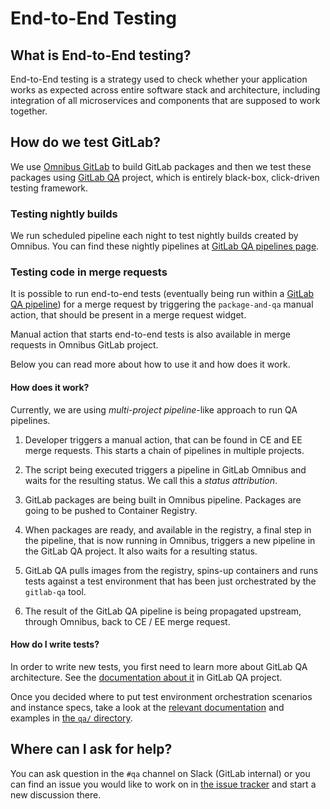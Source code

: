 # End-to-End Testing

## What is End-to-End testing?

End-to-End testing is a strategy used to check whether your application works
as expected across entire software stack and architecture, including
integration of all microservices and components that are supposed to work
together.

## How do we test GitLab?

We use [Omnibus GitLab][omnibus-gitlab] to build GitLab packages and then we
test these packages using [GitLab QA][gitlab-qa] project, which is entirely
black-box, click-driven testing framework.

### Testing nightly builds

We run scheduled pipeline each night to test nightly builds created by Omnibus.
You can find these nightly pipelines at [GitLab QA pipelines page][gitlab-qa-pipelines].

### Testing code in merge requests

It is possible to run end-to-end tests (eventually being run within a
[GitLab QA pipeline][gitlab-qa-pipelines]) for a merge request by triggering
the `package-and-qa` manual action, that should be present in a merge request
widget.

Manual action that starts end-to-end tests is also available in merge requests
in Omnibus GitLab project.

Below you can read more about how to use it and how does it work.

#### How does it work?

Currently, we are using _multi-project pipeline_-like approach to run QA
pipelines.

1. Developer triggers a manual action, that can be found in CE and EE merge
requests. This starts a chain of pipelines in multiple projects.

1. The script being executed triggers a pipeline in GitLab Omnibus and waits
for the resulting status. We call this a _status attribution_.

1. GitLab packages are being built in Omnibus pipeline. Packages are going to be
pushed to Container Registry.

1. When packages are ready, and available in the registry, a final step in the
pipeline, that is now running in Omnibus, triggers a new pipeline in the GitLab
QA project. It also waits for a resulting status.

1. GitLab QA pulls images from the registry, spins-up containers and runs tests
against a test environment that has been just orchestrated by the `gitlab-qa`
tool.

1. The result of the GitLab QA pipeline is being propagated upstream, through
Omnibus, back to CE / EE merge request.

#### How do I write tests?

In order to write new tests, you first need to learn more about GitLab QA
architecture. See the [documentation about it][gitlab-qa-architecture] in
GitLab QA project.

Once you decided where to put test environment orchestration scenarios and
instance specs, take a look at the [relevant documentation][instance-qa-readme]
and examples in [the `qa/` directory][instance-qa-examples].

## Where can I ask for help?

You can ask question in the `#qa` channel on Slack (GitLab internal) or you can
find an issue you would like to work on in [the issue tracker][gitlab-qa-issues]
and start a new discussion there.

[omnibus-gitlab]: https://gitlab.com/gitlab-org/omnibus-gitlab
[gitlab-qa]: https://gitlab.com/gitlab-org/gitlab-qa
[gitlab-qa-pipelines]: https://gitlab.com/gitlab-org/gitlab-qa/pipelines
[gitlab-qa-architecture]: https://gitlab.com/gitlab-org/gitlab-qa/blob/master/docs/architecture.md
[gitlab-qa-issues]: https://gitlab.com/gitlab-org/gitlab-qa/issues
[instance-qa-readme]: https://gitlab.com/gitlab-org/gitlab-ce/tree/master/qa/README.md
[instance-qa-examples]: https://gitlab.com/gitlab-org/gitlab-ce/tree/master/qa/qa
